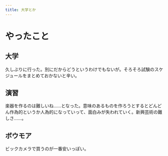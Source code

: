 ```yaml
---
title: 大学とか
---
```


# やったこと

## 大学

久しぶりに行った。別にだからどうというわけでもないが。そろそろ試験のスケジュールをまとめておかないと辛い。

## 演習

楽器を作るのは難しいね……となった。意味のあるものを作ろうとするとどんどん作為的というか人為的になっていって、面白みが失われていく。新興芸術の難しさ……。

## ボウモア

ビックカメラで買うのが一番安いっぽい。